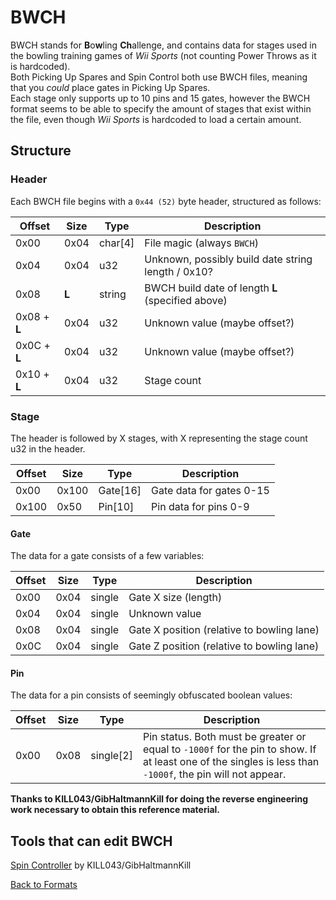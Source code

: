 # BWCH

BWCH stands for **B**o**w**ling **Ch**allenge, and contains data for stages used in the bowling training games of *Wii Sports* (not counting Power Throws as it is hardcoded).   
Both Picking Up Spares and Spin Control both use BWCH files, meaning that you *could* place gates in Picking Up Spares.  
Each stage only supports up to 10 pins and 15 gates, however the BWCH format seems to be able to specify the amount of stages that exist within the file,
even though *Wii Sports* is hardcoded to load a certain amount.  

## Structure

### Header  
Each BWCH file begins with a `0x44 (52)` byte header, structured as follows:

| **Offset** | **Size** | **Type** | **Description** |
|------------|---------|----------|-----------------|
|0x00|0x04|char[4]|File magic (always `BWCH`)|
|0x04|0x04|u32|Unknown, possibly build date string length / 0x10?|
|0x08|**L**|string|BWCH build date of length **L** (specified above)|
|0x08 + **L**|0x04|u32|Unknown value (maybe offset?)|
|0x0C + **L**|0x04|u32|Unknown value (maybe offset?)|
|0x10 + **L**|0x04|u32|Stage count|
  
  
### Stage  
The header is followed by X stages, with X representing the stage count u32 in the header.

| **Offset** | **Size** | **Type** | **Description** |
|------------|---------|----------|-----------------|
|0x00|0x100|Gate[16]|Gate data for gates 0-15|
|0x100|0x50|Pin[10]|Pin data for pins 0-9|

#### Gate
The data for a gate consists of a few variables:  

| **Offset** | **Size** | **Type** | **Description** |
|------------|----------|----------|-----------------|
|0x00|0x04|single|Gate X size (length)|
|0x04|0x04|single|Unknown value|
|0x08|0x04|single|Gate X position (relative to bowling lane)|
|0x0C|0x04|single|Gate Z position (relative to bowling lane)|  
  
#### Pin
The data for a pin consists of seemingly obfuscated boolean values:  

| **Offset** | **Size** | **Type** | **Description** |
|------------|----------|----------|-----------------|
0x00|0x08|single[2]|Pin status. Both must be greater or equal to `-1000f` for the pin to show. If at least one of the singles is less than `-1000f`, the pin will not appear.|  
  
    
**Thanks to KILL043/GibHaltmannKill for doing the reverse engineering work necessary to obtain this reference material.**  
  
  
## Tools that can edit BWCH  

[Spin Controller](./tools/BWCH/SpinController.exe) by KILL043/GibHaltmannKill



[Back to Formats](formats.md)
